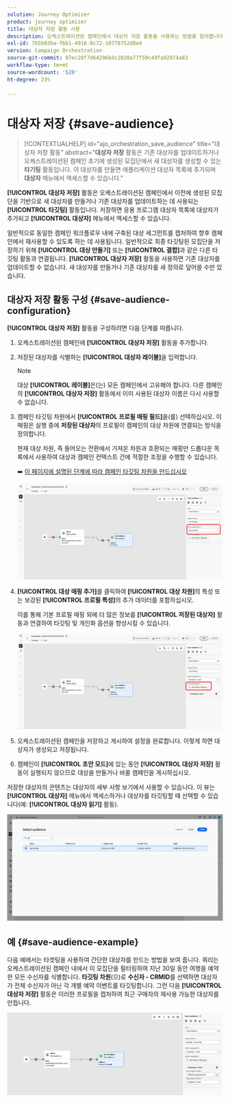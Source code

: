 ```yaml
---
solution: Journey Optimizer
product: journey optimizer
title: 대상자 저장 활동 사용
description: 오케스트레이션된 캠페인에서 대상자 저장 활동을 사용하는 방법을 알아봅니다
exl-id: 7b5b03ba-fbb1-4916-8c72-10778752d8e4
version: Campaign Orchestration
source-git-commit: 07ec28f7d64296bdc2020a77f50c49fa92074a83
workflow-type: tm+mt
source-wordcount: '520'
ht-degree: 23%

---
```



# 대상자 저장 {#save-audience}

>[!CONTEXTUALHELP]
>id="ajo_orchestration_save_audience"
>title="대상자 저장 활동"
>abstract="**대상자 저장** 활동은 기존 대상자를 업데이트하거나 오케스트레이션된 캠페인 초기에 생성된 모집단에서 새 대상자를 생성할 수 있는 **타기팅** 활동입니다. 이 대상자를 만들면 애플리케이션 대상자 목록에 추가되며 **대상자** 메뉴에서 액세스할 수 있습니다."

**[!UICONTROL 대상자 저장]** 활동은 오케스트레이션된 캠페인에서 이전에 생성된 모집단을 기반으로 새 대상자를 만들거나 기존 대상자를 업데이트하는 데 사용되는 **[!UICONTROL 타깃팅]** 활동입니다. 저장하면 응용 프로그램 대상자 목록에 대상자가 추가되고 **[!UICONTROL 대상자]** 메뉴에서 액세스할 수 있습니다.

일반적으로 동일한 캠페인 워크플로우 내에 구축된 대상 세그먼트를 캡처하여 향후 캠페인에서 재사용할 수 있도록 하는 데 사용됩니다. 일반적으로 최종 타깃팅된 모집단을 저장하기 위해 **[!UICONTROL 대상 만들기]** 또는 **[!UICONTROL 결합]**&#x200B;과 같은 다른 타깃팅 활동과 연결됩니다.
**[!UICONTROL 대상자 저장]** 활동을 사용하면 기존 대상자를 업데이트할 수 없습니다. 새 대상자를 만들거나 기존 대상자를 새 정의로 덮어쓸 수만 있습니다.

## 대상자 저장 활동 구성 {#save-audience-configuration}

**[!UICONTROL 대상자 저장]** 활동을 구성하려면 다음 단계를 따릅니다.

1. 오케스트레이션된 캠페인에 **[!UICONTROL 대상자 저장]** 활동을 추가합니다.

1. 저장된 대상자를 식별하는 **[!UICONTROL 대상자 레이블]**&#x200B;을 입력합니다.

   >[!NOTE]
   >
   >대상 **[!UICONTROL 레이블]**&#x200B;은(는) 모든 캠페인에서 고유해야 합니다. 다른 캠페인의 **[!UICONTROL 대상자 저장]** 활동에서 이미 사용된 대상자 이름은 다시 사용할 수 없습니다.

1. 캠페인 타깃팅 차원에서 **[!UICONTROL 프로필 매핑 필드&#x200B;]**&#x200B;을(를) 선택하십시오. 이 매핑은 실행 중에 **저장된 대상자**&#x200B;의 프로필이 캠페인의 대상 차원에 연결되는 방식을 정의합니다.

   현재 대상 차원, 즉 들어오는 전환에서 가져온 차원과 호환되는 매핑만 드롭다운 목록에서 사용하여 대상과 캠페인 컨텍스트 간에 적절한 조정을 수행할 수 있습니다.

   ➡️ [이 페이지에 설명된 단계에 따라 캠페인 타깃팅 차원을 만드십시오](../target-dimension.md)

   ![](../assets/save-audience-1.png)

1. **[!UICONTROL 대상 매핑 추가]**&#x200B;를 클릭하여 **[!UICONTROL 대상 차원]**&#x200B;의 특성 또는 보강된 **[!UICONTROL 프로필 특성]**&#x200B;의 추가 데이터를 포함하십시오.

   이를 통해 기본 프로필 매핑 외에 더 많은 정보를 **[!UICONTROL 저장된 대상자]** 활동과 연결하여 타깃팅 및 개인화 옵션을 향상시킬 수 있습니다.

   ![](../assets/save-audience-2.png)

1. 오케스트레이션된 캠페인을 저장하고 게시하여 설정을 완료합니다. 이렇게 하면 대상자가 생성되고 저장됩니다.

1. 캠페인이 **[!UICONTROL 초안 모드]**&#x200B;에 있는 동안 **[!UICONTROL 대상자 저장]** 활동이 실행되지 않으므로 대상을 만들거나 바꿀 캠페인을 게시하십시오.

저장한 대상자의 콘텐츠는 대상자의 세부 사항 보기에서 사용할 수 있습니다. 이 뷰는 **[!UICONTROL 대상자]** 메뉴에서 액세스하거나 대상자를 타깃팅할 때 선택할 수 있습니다(예: **[!UICONTROL 대상자 읽기]** 활동).

![](../assets/save-audience-4.png)


## 예 {#save-audience-example}

다음 예에서는 타겟팅을 사용하여 간단한 대상자를 만드는 방법을 보여 줍니다. 쿼리는 오케스트레이션된 캠페인 내에서 이 모집단을 필터링하여 지난 30일 동안 여행을 예약한 모든 수신자를 식별합니다. **타깃팅 차원**(으)로 **수신자 - CRMID**&#x200B;를 선택하면 대상자가 전체 수신자가 아닌 각 개별 예약 이벤트를 타깃팅합니다. 그런 다음 **[!UICONTROL 대상자 저장]** 활동은 이러한 프로필을 캡처하여 최근 구매자의 재사용 가능한 대상자를 만듭니다.

![](../assets/save-audience-3.png)
